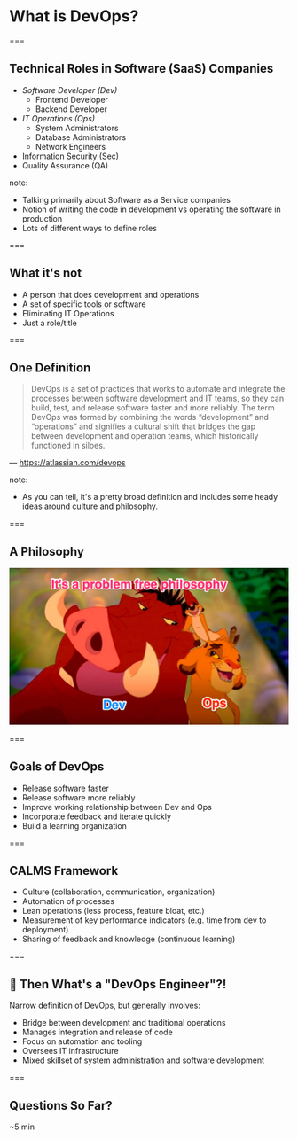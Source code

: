 # What is DevOps?

===

## Technical Roles in Software (SaaS) Companies

- _Software Developer (Dev)_
  - Frontend Developer
  - Backend Developer
- _IT Operations (Ops)_
  - System Administrators
  - Database Administrators
  - Network Engineers
- Information Security (Sec)
- Quality Assurance (QA)

note:

- Talking primarily about Software as a Service companies
- Notion of writing the code in development vs operating the software in production
- Lots of different ways to define roles

===

## What it's not

- A person that does development and operations
- A set of specific tools or software
- Eliminating IT Operations
- Just a role/title

===

## One Definition

> DevOps is a set of practices that works to automate and integrate the processes between software development and IT teams, so they can build, test, and release software faster and more reliably. The term DevOps was formed by combining the words “development” and “operations” and signifies a cultural shift that bridges the gap between development and operation teams, which historically functioned in siloes.

&mdash; https://atlassian.com/devops

note:

- As you can tell, it's a pretty broad definition and includes some heady ideas around culture and philosophy.

===

## A Philosophy

<img src="dist/img/hakuna-matata.png" alt="DevOps Lion King Image" class="noborder"/>

===

## Goals of DevOps

- Release software faster
- Release software more reliably
- Improve working relationship between Dev and Ops
- Incorporate feedback and iterate quickly
- Build a learning organization

===

## CALMS Framework

- Culture (collaboration, communication, organization)
- Automation of processes
- Lean operations (less process, feature bloat, etc.)
- Measurement of key performance indicators (e.g. time from dev to deployment)
- Sharing of feedback and knowledge (continuous learning)

===

## 🧐 Then What's a "DevOps Engineer"?!

Narrow definition of DevOps, but generally involves:

- Bridge between development and traditional operations
- Manages integration and release of code
- Focus on automation and tooling
- Oversees IT infrastructure
- Mixed skillset of system administration and software development

===

## Questions So Far?

~5 min
